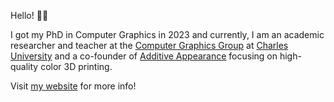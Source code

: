 Hello! 🏄‍♂️

I got my PhD in Computer Graphics in 2023 and currently, I am an academic researcher and teacher at the [Computer Graphics Group](https://cgg.mff.cuni.cz) at [Charles University](https://cuni.cz/UKEN-1.html) and a co-founder of [Additive Appearance](https://appearan.cz/) focusing on high-quality color 3D printing.

Visit [my website](https://tomasiser.com) for more info!
